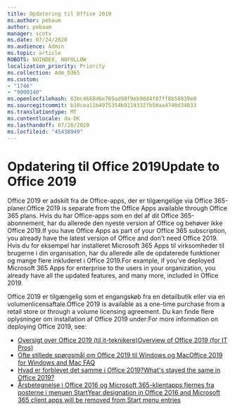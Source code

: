 ```yaml
---
title: Opdatering til Office 2019
ms.author: pebaum
author: pebaum
manager: scotv
ms.date: 07/24/2020
ms.audience: Admin
ms.topic: article
ROBOTS: NOINDEX, NOFOLLOW
localization_priority: Priority
ms.collection: Adm_O365
ms.custom:
- "1746"
- "9000140"
ms.openlocfilehash: 03bc4668d6e789ad98f9eb90d4f07ff8b58839e0
ms.sourcegitcommit: b10cea11b4975354b91193327b58aa4740d34833
ms.translationtype: MT
ms.contentlocale: da-DK
ms.lasthandoff: 07/28/2020
ms.locfileid: "45438949"
---
```

# <a name="update-to-office-2019"></a><span data-ttu-id="0421a-102">Opdatering til Office 2019</span><span class="sxs-lookup"><span data-stu-id="0421a-102">Update to Office 2019</span></span>

<span data-ttu-id="0421a-103">Office 2019 er adskilt fra de Office-apps, der er tilgængelige via Office 365-planer.</span><span class="sxs-lookup"><span data-stu-id="0421a-103">Office 2019 is separate from the Office Apps available through Office 365 plans.</span></span> <span data-ttu-id="0421a-104">Hvis du har Office-apps som en del af dit Office 365-abonnement, har du allerede den nyeste version af Office og behøver ikke Office 2019.</span><span class="sxs-lookup"><span data-stu-id="0421a-104">If you have Office Apps as part of your Office 365 subscription, you already have the latest version of Office and don't need Office 2019.</span></span> <span data-ttu-id="0421a-105">Hvis du for eksempel har installeret Microsoft 365 Apps til virksomheder til brugerne i din organisation, har du allerede alle de opdaterede funktioner og mange flere inkluderet i Office 2019.</span><span class="sxs-lookup"><span data-stu-id="0421a-105">For example, if you've deployed Microsoft 365 Apps for enterprise to the users in your organization, you already have all the updated features, and many more, included in Office 2019.</span></span>

<span data-ttu-id="0421a-106">Office 2019 er tilgængelig som et engangskøb fra en detailbutik eller via en volumenlicensaftale.</span><span class="sxs-lookup"><span data-stu-id="0421a-106">Office 2019 is available as a one-time purchase from a retail store or through a volume licensing agreement.</span></span> <span data-ttu-id="0421a-107">Du kan finde flere oplysninger om installation af Office 2019 under:</span><span class="sxs-lookup"><span data-stu-id="0421a-107">For more information on deploying Office 2019, see:</span></span>  

- [<span data-ttu-id="0421a-108">Oversigt over Office 2019 (til it-teknikere)</span><span class="sxs-lookup"><span data-stu-id="0421a-108">Overview of Office 2019 (for IT Pros)</span></span>](https://docs.microsoft.com/deployoffice/office2019/overview)  
- [<span data-ttu-id="0421a-109">Ofte stillede spørgsmål om Office 2019 til Windows og Mac</span><span class="sxs-lookup"><span data-stu-id="0421a-109">Office 2019 for Windows and Mac FAQ</span></span>](https://support.microsoft.com/help/4133312)  
- [<span data-ttu-id="0421a-110">Hvad er forblevet det samme i Office 2019?</span><span class="sxs-lookup"><span data-stu-id="0421a-110">What's stayed the same in Office 2019?</span></span>](https://docs.microsoft.com/deployoffice/office2019/overview#whats-stayed-the-same-in-office-2019)  
- [<span data-ttu-id="0421a-111">Årsbetegnelse i Office 2016 og Microsoft 365-klientapps fjernes fra posterne i menuen Start</span><span class="sxs-lookup"><span data-stu-id="0421a-111">Year designation in Office 2016 and Microsoft 365 client apps will be removed from Start menu entries</span></span>](https://support.office.com/article/8fe5e052-76d2-49de-af30-2e84ed3da907?wt.mc_id=Alchemy_ClientDIA)